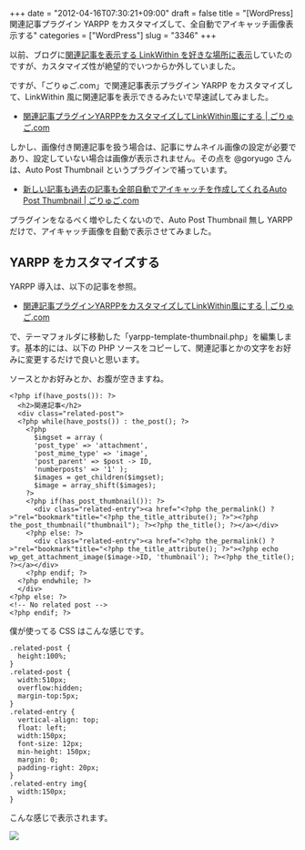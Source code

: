 +++
date = "2012-04-16T07:30:21+09:00"
draft = false
title = "[WordPress] 関連記事プラグイン YARPP をカスタマイズして、全自動でアイキャッチ画像表示する"
categories = ["WordPress"]
slug = "3346"
+++

以前、ブログに[関連記事を表示する LinkWithin を好きな場所に表示](http://rakuishi.com/web/1618/)していたのですが、カスタマイズ性が絶望的でいつからか外していました。

ですが、「ごりゅご.com」で関連記事表示プラグイン YARPP をカスタマイズして、LinkWithin 風に関連記事を表示できるみたいで早速試してみました。

* [関連記事プラグインYARPPをカスタマイズしてLinkWithin風にする | ごりゅご.com](http://goryugo.com/20120414/yarpp_linkwithin/)

しかし、画像付き関連記事を扱う場合は、記事にサムネイル画像の設定が必要であり、設定していない場合は画像が表示されません。その点を @goryugo さんは、Auto Post Thumbnail というプラグインで補っています。

* [新しい記事も過去の記事も全部自動でアイキャッチを作成してくれるAuto Post Thumbnail | ごりゅご.com](http://goryugo.com/20120414/auto_post_thumbnail/)

プラグインをなるべく増やしたくないので、Auto Post Thumbnail 無し YARPP だけで、アイキャッチ画像を自動で表示させてみました。

## YARPP をカスタマイズする

YARPP 導入は、以下の記事を参照。

* [関連記事プラグインYARPPをカスタマイズしてLinkWithin風にする | ごりゅご.com](http://goryugo.com/20120414/yarpp_linkwithin/)

で、テーマフォルダに移動した「yarpp-template-thumbnail.php」を編集します。基本的には、以下の PHP ソースをコピーして、関連記事とかの文字をお好みに変更するだけで良いと思います。

ソースとかお好みとか、お腹が空きますね。

```
<?php if(have_posts()): ?>
  <h2>関連記事</h2>
  <div class="related-post">
  <?php while(have_posts()) : the_post(); ?>
    <?php
      $imgset = array (
      'post_type' => 'attachment', 
      'post_mime_type' => 'image',
      'post_parent' => $post -> ID,
      'numberposts' => '1' );
      $images = get_children($imgset);
      $image = array_shift($images);
    ?>
    <?php if(has_post_thumbnail()): ?>
      <div class="related-entry"><a href="<?php the_permalink() ?>"rel="bookmark"title="<?php the_title_attribute(); ?>"><?php the_post_thumbnail("thumbnail"); ?><?php the_title(); ?></a></div>
    <?php else: ?>
      <div class="related-entry"><a href="<?php the_permalink() ?>"rel="bookmark"title="<?php the_title_attribute(); ?>"><?php echo wp_get_attachment_image($image->ID, 'thumbnail'); ?><?php the_title(); ?></a></div>
    <?php endif; ?>
  <?php endwhile; ?>
  </div>
<?php else: ?>
<!-- No related post -->
<?php endif; ?>
```

僕が使ってる CSS はこんな感じです。

```
.related-post {
  height:100%;
}
.related-post {
  width:510px;
  overflow:hidden;
  margin-top:5px;
}
.related-entry {
  vertical-align: top;
  float: left;
  width:150px;
  font-size: 12px;
  min-height: 150px;
  margin: 0;
  padding-right: 20px;
}
.related-entry img{
  width:150px;
}
```

こんな感じで表示されます。

![](/images/2012/04/3346_1.png)
